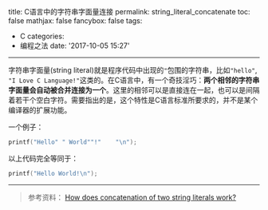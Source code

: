 title: C语言中的字符串字面量连接
permalink: string_literal_concatenate
toc: false
mathjax: false
fancybox: false
tags:
  - C
categories:
  - 编程之法
date: '2017-10-05 15:27'
---

字符串字面量(string literal)就是程序代码中出现的`"`包围的字符串，比如`"hello"`, `"I Love C Language!"`这类的。在C语言中，有一个奇技淫巧：**两个相邻的字符串字面量会自动被合并连接为一个**。这里的相邻可以是直接连在一起，也可以是间隔着若干个空白字符。需要指出的是，这个特性是C语言标准所要求的，并不是某个编译器的扩展功能。

一个例子：

```C
printf("Hello" " World""!"    "\n");
```

以上代码完全等同于：

```C
printf("Hello World!\n");
```

----------

> 参考资料：
> [How does concatenation of two string literals work?](https://stackoverflow.com/questions/12120944/how-does-concatenation-of-two-string-literals-work)
